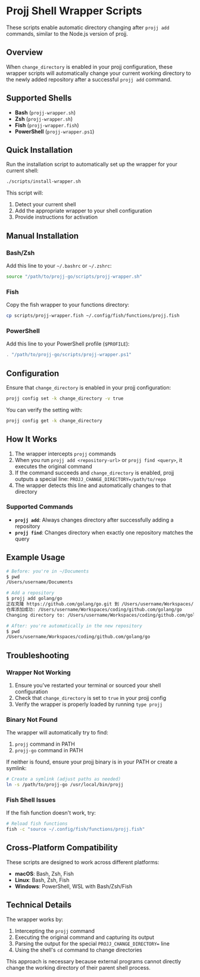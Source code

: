 # Projj Shell Wrapper Scripts

These scripts enable automatic directory changing after `projj add` commands, similar to the Node.js version of projj.

## Overview

When `change_directory` is enabled in your projj configuration, these wrapper scripts will automatically change your current working directory to the newly added repository after a successful `projj add` command.

## Supported Shells

- **Bash** (`projj-wrapper.sh`)
- **Zsh** (`projj-wrapper.sh`)
- **Fish** (`projj-wrapper.fish`)
- **PowerShell** (`projj-wrapper.ps1`)

## Quick Installation

Run the installation script to automatically set up the wrapper for your current shell:

```bash
./scripts/install-wrapper.sh
```

This script will:
1. Detect your current shell
2. Add the appropriate wrapper to your shell configuration
3. Provide instructions for activation

## Manual Installation

### Bash/Zsh

Add this line to your `~/.bashrc` or `~/.zshrc`:

```bash
source "/path/to/projj-go/scripts/projj-wrapper.sh"
```

### Fish

Copy the fish wrapper to your functions directory:

```bash
cp scripts/projj-wrapper.fish ~/.config/fish/functions/projj.fish
```

### PowerShell

Add this line to your PowerShell profile (`$PROFILE`):

```powershell
. "/path/to/projj-go/scripts/projj-wrapper.ps1"
```

## Configuration

Ensure that `change_directory` is enabled in your projj configuration:

```bash
projj config set -k change_directory -v true
```

You can verify the setting with:

```bash
projj config get -k change_directory
```

## How It Works

1. The wrapper intercepts `projj` commands
2. When you run `projj add <repository-url>` or `projj find <query>`, it executes the original command
3. If the command succeeds and `change_directory` is enabled, projj outputs a special line: `PROJJ_CHANGE_DIRECTORY=/path/to/repo`
4. The wrapper detects this line and automatically changes to that directory

### Supported Commands

- **`projj add`**: Always changes directory after successfully adding a repository
- **`projj find`**: Changes directory when exactly one repository matches the query

## Example Usage

```bash
# Before: you're in ~/Documents
$ pwd
/Users/username/Documents

# Add a repository
$ projj add golang/go
正在克隆 https://github.com/golang/go.git 到 /Users/username/Workspaces/coding/github.com/golang/go...
仓库添加成功: /Users/username/Workspaces/coding/github.com/golang/go
Changing directory to: /Users/username/Workspaces/coding/github.com/golang/go

# After: you're automatically in the new repository
$ pwd
/Users/username/Workspaces/coding/github.com/golang/go
```

## Troubleshooting

### Wrapper Not Working

1. Ensure you've restarted your terminal or sourced your shell configuration
2. Check that `change_directory` is set to `true` in your projj config
3. Verify the wrapper is properly loaded by running `type projj`

### Binary Not Found

The wrapper will automatically try to find:
1. `projj` command in PATH
2. `projj-go` command in PATH

If neither is found, ensure your projj binary is in your PATH or create a symlink:

```bash
# Create a symlink (adjust paths as needed)
ln -s /path/to/projj-go /usr/local/bin/projj
```

### Fish Shell Issues

If the fish function doesn't work, try:

```bash
# Reload fish functions
fish -c "source ~/.config/fish/functions/projj.fish"
```

## Cross-Platform Compatibility

These scripts are designed to work across different platforms:

- **macOS**: Bash, Zsh, Fish
- **Linux**: Bash, Zsh, Fish
- **Windows**: PowerShell, WSL with Bash/Zsh/Fish

## Technical Details

The wrapper works by:

1. Intercepting the `projj` command
2. Executing the original command and capturing its output
3. Parsing the output for the special `PROJJ_CHANGE_DIRECTORY=` line
4. Using the shell's `cd` command to change directories

This approach is necessary because external programs cannot directly change the working directory of their parent shell process.